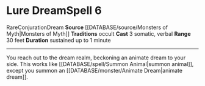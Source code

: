 ﻿---
actions: '[three-actions]'
component:
- Somatic
- Verbal
duration: sustained up to 1 minute
heighten_level: '6'
id: '1091'
level: '6'
name: Lure Dream
range: 30 feet
rarity: Rare
school: Conjuration
source: '[[DATABASE/source/Monsters of Myth|Monsters of Myth]]'
tradition:
- Occult
trait:
- '[[DATABASE/trait/Conjuration|Conjuration]]'
- '[[DATABASE/trait/Dream|Dream]]'
- '[[DATABASE/trait/Rare|Rare]]'
type: Spell

---
# Lure Dream<span class="item-type">Spell 6</span>

<span class="trait-rare item-trait">Rare</span><span class="item-trait">Conjuration</span><span class="item-trait">Dream</span>
**Source** [[DATABASE/source/Monsters of Myth|Monsters of Myth]]
**Traditions** occult
**Cast** <span class="action-icon">3</span> somatic, verbal
**Range** 30 feet
**Duration** sustained up to 1 minute

---
You reach out to the dream realm, beckoning an animate dream to your side. This works like [[DATABASE/spell/Summon Animal|summon animal]], except you summon an [[DATABASE/monster/Animate Dream|animate dream]].